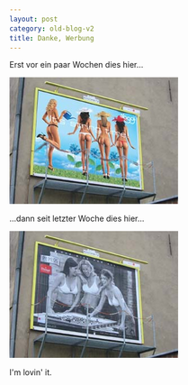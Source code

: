 ```yaml
---
layout: post
category: old-blog-v2
title: Danke, Werbung
---
```


Erst vor ein paar Wochen dies hier...

![plakat_sloggi.jpg](/images-blog/old-blogs/plakat_sloggi.jpg)

...dann seit letzter Woche dies hier...

![plakat_triumph.jpg](/images-blog/old-blogs/plakat_triumph.jpg)

I'm lovin' it.
